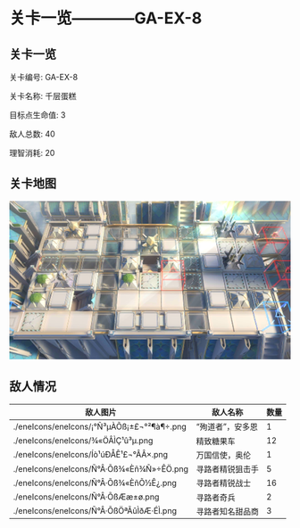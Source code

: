 # 关卡一览————GA-EX-8


## 关卡一览

关卡编号: GA-EX-8

关卡名称: 千层蛋糕

目标点生命值: 3

敌人总数: 40

理智消耗: 20


## 关卡地图
![GA-EX-8](./oprMap/GA-EX-8.png)

## 敌人情况

| 敌人图片 | 敌人名称 | 数量  |
|---------|-----|-----|
| ./eneIcons/eneIcons/¡°Ñ³µÀÕß¡±£¬°²¶à¶÷.png| “殉道者”，安多恩  |   1  |
| ./eneIcons/eneIcons/¾«ÖÂÌÇ¹û³µ.png| 精致糖果车  |   12  |
| ./eneIcons/eneIcons/Íò¹úÐÅÊ¹£¬°ÂÂ×.png| 万国信使，奥伦  |   1  |
| ./eneIcons/eneIcons/Ñ°Â·Õß¾«Èñ¾Ñ»÷ÊÖ.png| 寻路者精锐狙击手  |   5  |
| ./eneIcons/eneIcons/Ñ°Â·Õß¾«ÈñÕ½Ê¿.png| 寻路者精锐战士  |   16  |
| ./eneIcons/eneIcons/Ñ°Â·ÕßÆæ±ø.png| 寻路者奇兵  |   2  |
| ./eneIcons/eneIcons/Ñ°Â·ÕßÖªÃûÌðÆ·ÉÌ.png| 寻路者知名甜品商  |   3  |
